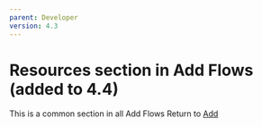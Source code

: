 ```yaml
---
parent: Developer
version: 4.3
---
```


# Resources section in Add Flows (added to 4.4)
This is a common section in all Add Flows
Return to [Add](http://openshift.github.io/openshift-origin-design/dev-perspective/add/add)
